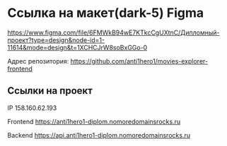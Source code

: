 # Ссылка на макет(dark-5) Figma

https://www.figma.com/file/6FMWkB94wE7KTkcCgUXtnC/Дипломный-проект?type=design&node-id=1-11614&mode=design&t=1XCHCJrW8soBxGGo-0

Адрес репозитория: https://github.com/anti1hero1/movies-explorer-frontend

## Ссылки на проект

IP 158.160.62.193

Frontend https://anti1hero1-diplom.nomoredomainsrocks.ru

Backend https://api.anti1hero1-diplom.nomoredomainsrocks.ru
